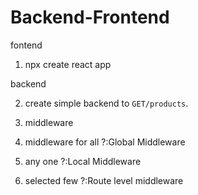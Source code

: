 # Backend-Frontend

fontend

1. npx create react app

backend

2. create simple backend to `GET/products`.

3. middleware

1. middleware for all ?:Global Middleware
2. any one ?:Local Middleware
3. selected few ?:Route level middleware
